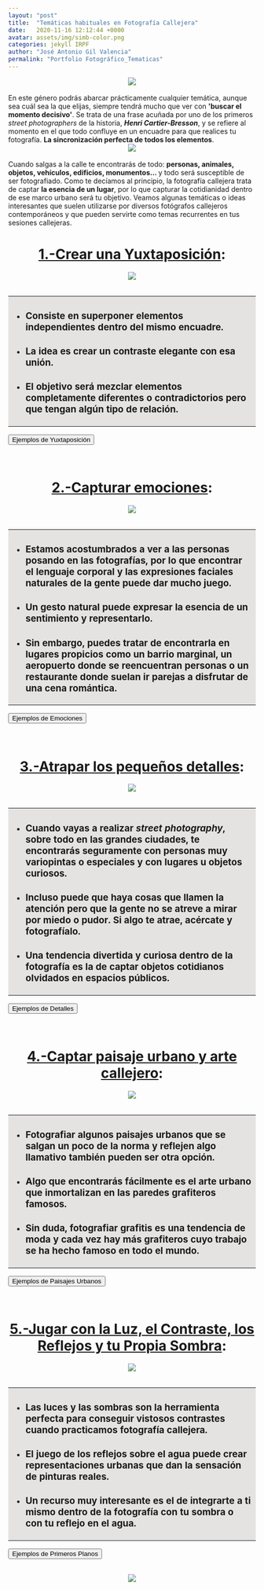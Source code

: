 ```yaml
---
layout: "post"
title:  "Temáticas habituales en Fotografía Callejera"
date:   2020-11-16 12:12:44 +0000
avatar: assets/img/simb-color.png
categories: jekyll IRPF
author: "José Antonio Gil Valencia"
permalink: "Portfolio Fotográfico_Tematicas"
---
```

<style>
    .tooltip {
    position: relative;
    display: inline-block;
    border-bottom: 1px dotted black;
    }

    .tooltip .tooltiptext {
    visibility: hidden;
    width: 300px;
    background-color: black;
    color: #fff;
    text-align: left;
    border-radius: 6px;
    padding: 10px 10px;

    /* Position the tooltip */
    position: absolute;
    right: 100%;
    z-index: 1;
    }

    .tooltip:hover .tooltiptext {
    visibility: visible;
    }

</style>

<center>
<img src="src/fotosEncabezado_tecnicas.jpg">
</center>
<br>
En este género podrás abarcar prácticamente cualquier temática, aunque sea cuál sea la que elijas, siempre tendrá mucho que ver con <b>'buscar el momento decisivo'</b>. Se trata de una frase acuñada por uno de los primeros <i>street photographers</i> de la historia, <b><i>Henri Cartier-Bresson</i></b>, y se refiere al momento en el que todo confluye en un encuadre para que realices tu fotografía. <b>La sincronización perfecta de todos los elementos</b>.

<center>
    <img src="src/tematicas_fotosEncabezado_01.jpg">
</center> 
<br>
Cuando salgas a la calle te encontrarás de todo: <b>personas, animales, objetos, vehículos, edificios, monumentos... </b>y todo será susceptible de ser fotografiado. Como te decíamos al principio, la fotografía callejera trata de captar <b>la esencia de un lugar</b>, por lo que capturar la cotidianidad dentro de ese marco urbano será tu objetivo. Veamos algunas temáticas o ideas interesantes que suelen utilizarse por diversos fotógrafos callejeros contemporáneos y que pueden servirte como temas recurrentes en tus sesiones callejeras.

<!--DIAPOSITIVA 1----------------------------------->

<center>
<h1><u>1.-Crear una Yuxtaposición</u>:</h1>
</center>
<center>
    <img src="src/tematica_fotosPequenas_yuxta_01.jpg">
</center>
<br>
<table>
    <tr>
        <td style="background-color:#E5E3E2">
            <ul>
                <li><h3>Consiste en <b>superponer elementos independientes</b> dentro del mismo encuadre.</h3></li>
                <li><h3>La idea es crear un contraste elegante con esa unión.</h3></li>
                <li><h3>El objetivo será <b>mezclar elementos completamente diferentes o contradictorios</b> pero que tengan algún tipo de relación.</h3></li>
            </ul>
        </td>
    </tr>
</table>

<button type="button" id="btn1dp1" onclick="diapo('1')" style="display:block">Ejemplos de Yuxtaposición</button>
<button type="button" id="btn2dp1" onclick="diapob('1')" style="display:none">Ocultar Ejemplos</button>

<div id="diapo1" style="display:none">
        <table>
        <tr>
            <th>Uso de un elemento externo como marco</th>
            <th>Aprovechar el arte callejero para la yuxtaposición</th>
        </tr>
        <tr>
            <td valign="top">
                <center>
                    <img src="src/tematica_fotosPequenas_yuxta_02.jpg">
                </center> 
            </td>
            <td valign="top">
                 <center>
                    <img src="src/tematica_fotosPequenas_yuxta_03.jpg">
                </center> 
            </td>
        </tr>
        </table>
</div>
<br>

<!--DIAPOSITIVA 2----------------------------------->
<center>
<h1><u>2.-Capturar emociones</u>:</h1>
</center>
<center>
    <img src="src/tematica_fotosPequenas_emociones_01.jpg">
</center>
<br>
<table>
    <tr>
        <td style="background-color:#E5E3E2">
            <ul>
                <li><h3>Estamos acostumbrados a ver a las personas posando en las fotografías, por lo que encontrar el <b>lenguaje corporal y las expresiones faciales naturales</b> de la gente puede dar mucho juego.</h3></li>
                <li><h3>Un <b>gesto natural</b> puede expresar la esencia de un sentimiento y representarlo.</h3></li>
                <li><h3>Sin embargo, puedes tratar de encontrarla en lugares propicios como un barrio marginal, un aeropuerto donde se reencuentran personas o un restaurante donde suelan ir parejas a disfrutar de una cena romántica.</h3></li>
            </ul>
        </td>
    </tr>
</table>

<button type="button" id="btn1dp2" onclick="diapo('2')" style="display:block">Ejemplos de Emociones</button>
<button type="button" id="btn2dp2" onclick="diapob('2')" style="display:none">Ocultar Ejemplos</button>

<div id="diapo2" style="display:none">
        <table>
        <tr>
            <th>Plano medio de sujeto mirando a cámara</th>
            <th>Primer plano de chica sonriendo</th>
        </tr>
        <tr>
            <td valign="top">
                <center>
                    <img src="src/tematica_fotosPequenas_emociones_02.jpg">
                </center> 
            </td>
            <td valign="top">
                 <center>
                    <img src="src/tematica_fotosPequenas_emociones_03.jpg">
                </center> 
            </td>
        </tr>
        </table>
</div>
<br>

<!--DIAPOSITIVA 3----------------------------------->
<center>
<h1><u>3.-Atrapar los pequeños detalles</u>:</h1>
</center>
<center>
    <img src="src/tematica_fotosPequenas_detalles_01.jpg">
</center>
<br>
<table>
    <tr>
        <td style="background-color:#E5E3E2">
            <ul>
                <li><h3>Cuando vayas a realizar <i>street photography</i>, sobre todo en las grandes ciudades, te encontrarás seguramente con <b>personas muy variopintas</b> o especiales y con <b>lugares u objetos curiosos</b>. </h3></li>
                <li><h3>Incluso puede que haya cosas que llamen la atención pero que <b>la gente no se atreve a mirar</b> por miedo o pudor. Si algo te atrae, acércate y fotografíalo.</h3></li>
                <li><h3>Una tendencia divertida y curiosa dentro de la fotografía es la de <b>captar objetos cotidianos olvidados en espacios públicos</b>.</h3></li>
            </ul>
        </td>
    </tr>
</table>

<button type="button" id="btn1dp3" onclick="diapo('3')" style="display:block">Ejemplos de Detalles</button>
<button type="button" id="btn2dp3" onclick="diapob('3')" style="display:none">Ocultar Ejemplos</button>

<div id="diapo3" style="display:none">
        <table>
        <tr>
            <th>Fotografía de candados con transfoco (Cracovia)</th>
            <th>Contraste del <i>Amperman</i> verde con el <i>Fernsehturm</i> al fondo (Berlín)</th>
        </tr>
        <tr>
            <td valign="top">
                <center>
                    <img src="src/tematica_fotosPequenas_detalles_02.jpg">
                </center> 
            </td>
            <td valign="top">
                 <center>
                    <img src="src/tematica_fotosPequenas_detalles_03.jpg">
                </center> 
            </td>
        </tr>
        </table>
</div>
<br>

<!--DIAPOSITIVA 4----------------------------------->
<center>
<h1><u>4.-Captar paisaje urbano y arte callejero</u>:</h1>
</center>
<center>
    <img src="src/tematica_fotosPequenas_urbano_01.jpg">
</center>
<br>
<table>
    <tr>
        <td style="background-color:#E5E3E2">
            <ul>
                <li><h3>Fotografiar algunos <b>paisajes urbanos</b> que se salgan un poco de la norma y reflejen algo llamativo también pueden ser otra opción.</h3></li>
                <li><h3>Algo que encontrarás fácilmente es el <b>arte urbano</b> que inmortalizan en las paredes grafiteros famosos.</h3></li>
                <li><h3>Sin duda, <b>fotografiar grafitis</b> es una tendencia de moda y cada vez hay más grafiteros cuyo trabajo se ha hecho famoso en todo el mundo.</h3></li>
            </ul>
        </td>
    </tr>
</table>

<button type="button" id="btn1dp4" onclick="diapo('4')" style="display:block">Ejemplos de Paisajes Urbanos</button>
<button type="button" id="btn2dp4" onclick="diapob('4')" style="display:none">Ocultar Ejemplos</button>

<div id="diapo4" style="display:none">
        <table>
        <tr>
            <th>Skyline a través de vallas (Nueva York)</th>
            <th>Time Square a ras de suelo (Nueva York)</th>
        </tr>
        <tr>
            <td valign="top">
                <center>
                    <img src="src/tematica_fotosPequenas_urbano_02.jpg">
                </center> 
            </td>
            <td valign="top">
                 <center>
                    <img src="src/tematica_fotosPequenas_urbano_03.jpg">
                </center> 
            </td>
        </tr>
        </table>
</div>
<br>

<!--DIAPOSITIVA 5----------------------------------->
<center>
<h1><u>5.-Jugar con la Luz, el Contraste, los Reflejos y tu Propia Sombra</u>:</h1>
</center>
<center>
    <img src="src/tematica_fotosPequenas_contraste_01.jpg">
</center>
<br>
<table>
    <tr>
        <td style="background-color:#E5E3E2">
            <ul>
                <li><h3><b>Las luces y las sombras</b> son la herramienta perfecta para conseguir vistosos contrastes cuando practicamos fotografía callejera.</h3></li>
                <li><h3><b>El juego de los <b>reflejos sobre el agua</b> puede crear representaciones urbanas que dan la sensación de pinturas reales.</h3></li>
                <li><h3>Un recurso muy interesante es el de integrarte a ti mismo dentro de la fotografía <b>con tu sombra o con tu reflejo en el agua</b>.</h3></li>
            </ul>
        </td>
    </tr>
</table>

<button type="button" id="btn1dp5" onclick="diapo('5')" style="display:block">Ejemplos de Primeros Planos</button>
<button type="button" id="btn2dp5" onclick="diapob('5')" style="display:none">Ocultar Ejemplos</button>

<div id="diapo5" style="display:none">
        <table>
        <tr>
            <th>Contraste al atardecer de nidos de cigüeñas (Los Barruecos, Cáceres)</th>
            <th>Contraste de personas sobre un puente (París)</th>
        </tr>
        <tr>
            <td valign="top">
                <center>
                    <img src="src/tematica_fotosPequenas_contraste_02.jpg">
                </center> 
            </td>
            <td valign="top">
                 <center>
                    <img src="src/tematica_fotosPequenas_contraste_03.jpg">
                </center> 
            </td>
        </tr>
        </table>
</div>
<br>

<center>
    <img src="src/tematicas_fotosEncabezado_02.jpg">
</center>


<!--SCRIPTS----------------------------------->

<script>
function diapo(a) {
  document.getElementById("diapo"+a).style.display = "block";
  document.getElementById("btn1dp"+a).style.display = "none";
  document.getElementById("btn2dp"+a).style.display = "block";

}
function diapob(b) {
  document.getElementById("diapo"+b).style.display = "none";
  document.getElementById("btn1dp"+b).style.display = "block";
  document.getElementById("btn2dp"+b).style.display = "none";

}
</script>
